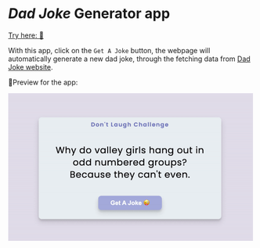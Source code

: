 # **_Dad Joke_** Generator app

[Try here: 🔗](https://fanpeng-l.github.io/dad-joke-generator/)

With this app, click on the `Get A Joke` button, the webpage will automatically generate a new dad joke, through the fetching data from [Dad Joke website](https://icanhazdadjoke.com/).

👀Preview for the app:

<img src="preview.gif" width="500" alt="preview">
